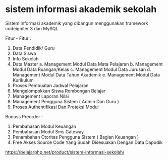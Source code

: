 # sistem informasi akademik sekolah
Sistem informasi akademik yang dibangun menggunakan framework codeigniter 3 dan MySQL

Fitur - Fitur : 

1.	Data Pendidik/ Guru
2.	Data Siswa
3.	Info Sekolah
4.	Data Master
a.	Management Modul Data Mata Pelajaran
b.	Management Modul Data Ruangan/Kelas
c.	Management Modul Data Jurusan
d.	Management Modul Data Tahun Akademik
e.	Management Modul Data Kurikulum
5.	Proses Pembuatan Jadwal Pelajaran
6.	Mengelompokkan Siswa Rombongan Belajar
7.	Management Laporan Nilai
8.	Management Pengguna Sistem ( Admin Dan Guru )
9.	Proses Authentifikasi Dan Proteksi Modul

Bonuss Preorder :<br>
1.	Pembahasan Modul Keuangan
2.	Pembahasan Modul Sms Gateway
3.	Penambahan Otoritas Pengguna Sistem ( Bagian Keuangan )
4.	Free Akses Source Code Yang Sudah Disesuakan Dengan Data Dapodik

https://belajarphp.net/product/sistem-informasi-sekolah/

